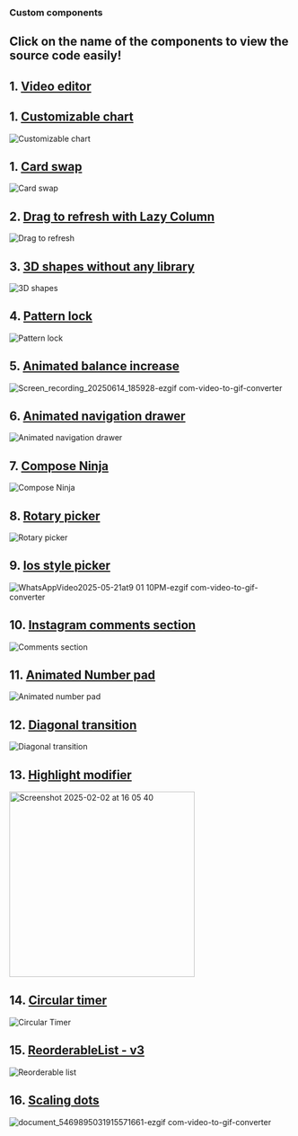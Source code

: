### Custom components

## Click on the name of the components to view the source code easily!

## 1. [Video editor](https://github.com/faridGuliyew/compose-world/blob/main/app/src/main/java/compose/world/composables/video_editor/Usage.kt)

[//]: # (![Video editor]&#40;https://github.com/user-attachments/assets/bac4620f-2077-48d2-a581-30bb6beef20b&#41;)


## 1. [Customizable chart](https://github.com/faridGuliyew/compose-world/blob/main/app/src/main/java/compose/world/composables/customizable_chart)
![Customizable chart](https://github.com/user-attachments/assets/bac4620f-2077-48d2-a581-30bb6beef20b)

## 1. [Card swap](https://github.com/faridGuliyew/compose-world/blob/main/app/src/main/java/compose/world/composables/card_swap/CardSwap.kt)
![Card swap](https://github.com/user-attachments/assets/c3ebb0e3-636e-45f3-8e32-1dbfb2d20166)

## 2. [Drag to refresh with Lazy Column](https://github.com/faridGuliyew/compose-world/blob/main/app/src/main/java/compose/world/composables/custom_lazy_columns/LazyColumnWithRefresh.kt)
![Drag to refresh](https://github.com/user-attachments/assets/27d16719-17f2-4bcf-bd8f-6cdc945f2de7)

## 3. [3D shapes without any library](https://github.com/faridGuliyew/compose-world/blob/main/app/src/main/java/compose/world/composables/rotating_cube/Rotating3DObjectUsageExample.kt)
![3D shapes](https://github.com/user-attachments/assets/5ce1f220-5beb-4bdb-afc1-d6992b01a098)

## 4. [Pattern lock](https://github.com/faridGuliyew/compose-world/blob/main/app/src/main/java/compose/world/composables/lock_screen/DotLockPattern.kt)
![Pattern lock](https://github.com/user-attachments/assets/f8ba4d52-b197-4581-9c15-072840a68bf5)

## 5. [Animated balance increase](https://github.com/faridGuliyew/compose-world/blob/main/app/src/main/java/compose/world/composables/animated_balance_increase/AnimatedBalanceIncrease.kt)
![Screen_recording_20250614_185928-ezgif com-video-to-gif-converter](https://github.com/user-attachments/assets/8f66d814-bd85-4627-aace-cc95aac0d084)


## 6. [Animated navigation drawer](https://github.com/faridGuliyew/compose-world/blob/main/app/src/main/java/compose/world/composables/animated_navigation_drawer)
![Animated navigation drawer](https://github.com/user-attachments/assets/5bc76b9b-dbeb-4595-a9a2-f039266a5561)

## 7. [Compose Ninja](https://github.com/faridGuliyew/compose-world/blob/main/app/src/main/java/compose/world/composables/compose_ninja)
![Compose Ninja](https://github.com/user-attachments/assets/734adab2-ff9e-42de-83b2-c05dcb1523c0)


## 8. [Rotary picker](https://github.com/faridGuliyew/compose-world/blob/main/app/src/main/java/compose/world/composables/knob_picker/KnobPickerUsageExample.kt)
![Rotary picker](https://github.com/user-attachments/assets/9bceb2cc-9014-48de-a156-90ca12d7cc8a)

## 9. [Ios style picker](https://github.com/faridGuliyew/compose-world/blob/main/app/src/main/java/compose/world/composables/ios_style_picker/IOSStylePicker.kt)
![WhatsAppVideo2025-05-21at9 01 10PM-ezgif com-video-to-gif-converter](https://github.com/user-attachments/assets/5c441eac-78a7-46fb-b59f-94dcb5eb9089)

## 10. [Instagram comments section](https://github.com/faridGuliyew/compose-world/blob/main/app/src/main/java/compose/world/composables/shrink_layout/BoxColumnLayout.kt)
![Comments section](https://github.com/user-attachments/assets/ba510617-aa98-4eea-8355-ada64f9924de)

## 11. [Animated Number pad](https://github.com/faridGuliyew/compose-world/blob/main/app/src/main/java/compose/world/composables/number_display/AnimatedNumberDisplay.kt)
![Animated number pad](https://github.com/user-attachments/assets/9debc07c-0e35-4344-ac6b-976689768c9e)

## 12. [Diagonal transition](https://github.com/faridGuliyew/compose-world/blob/main/app/src/main/java/compose/world/composables/diagonal_transition/DiagonalTransition.kt)
![Diagonal transition](https://github.com/user-attachments/assets/082994a0-1662-4fd9-a79f-02ccf6db0167)

## 13. [Highlight modifier](https://github.com/faridGuliyew/compose-world/blob/main/app/src/main/java/compose/world/composables/highlightable/Highlightable.kt)
<img width="330" alt="Screenshot 2025-02-02 at 16 05 40" src="https://github.com/user-attachments/assets/75b64c9a-0bea-4b55-8a16-fc06fb17471d" />

## 14. [Circular timer](https://github.com/faridGuliyew/compose-world/blob/main/app/src/main/java/compose/world/composables/circular_countdown/CircularCountdown.kt)
![Circular Timer](https://github.com/user-attachments/assets/1af1c9df-3188-497b-be19-bdb66258b5d8)

## 15. [ReorderableList - v3](https://github.com/faridGuliyew/compose-world/blob/main/app/src/main/java/compose/world/composables/reorderable_lazy_list_v3/ExampleUsage.kt)
![Reorderable list](https://github.com/user-attachments/assets/de98142e-ec4a-4b08-9b79-633b193fa1d7)

## 16. [Scaling dots](https://github.com/faridGuliyew/compose-world/blob/main/app/src/main/java/compose/world/composables/scaling_dots/ScalingDots.kt)
![document_5469895031915571661-ezgif com-video-to-gif-converter](https://github.com/user-attachments/assets/b58cc393-3230-49c2-899e-66b090e75186)
